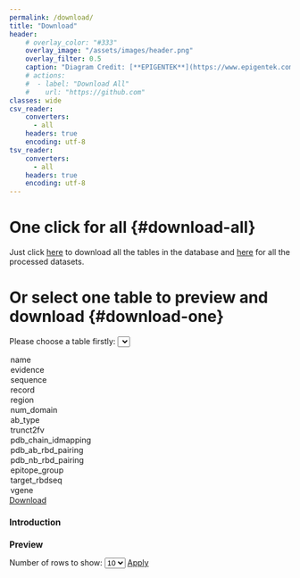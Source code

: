 ```yaml
---
permalink: /download/
title: "Download"
header: 
    # overlay_color: "#333"
    overlay_image: "/assets/images/header.png"
    overlay_filter: 0.5
    caption: "Diagram Credit: [**EPIGENTEK**](https://www.epigentek.com/)"
    # actions:
    #  - label: "Download All"
    #    url: "https://github.com"
classes: wide
csv_reader:
    converters:
      - all
    headers: true
    encoding: utf-8
tsv_reader:
    converters:
      - all
    headers: true
    encoding: utf-8
---
```

<style>
h2 {
    font-size: 1.1em;
}
td {
  white-space: nowrap;
}
</style>

<!-- <script src="../assets/js/main.min.js"></script> -->
<script src="https://ajax.googleapis.com/ajax/libs/jquery/1.10.2/jquery.min.js"></script>

<!-- change introduction according to selected -->
<script>
function UpdateTableIntro() {
  var table2dl = $("#table-select").val();
  if (table2dl === "name") {
    $("#dbtable-intro").html("The table <em><strong>name</strong></em> consists of two columns: <em>names</em> of antibodies and built-in <em>unique IDs</em>.");
  } else if (table2dl === "evidence") {
    $("#dbtable-intro").html("The table <em><strong>evidence</strong></em> contains binding information of antiobdies. Each entry of the table corresponds to one piece of evidence, including the <em>source</em> (such as an article, a PDB entry or a patent file etc.), the binary or quantitative <em>binding affinity</em>, the <em>target</em> that the antibody binds to (usually RBD), and the <em>unique ID</em> of the antibody.");
  } else if (table2dl === "sequence") {
    $("#dbtable-intro").html("The table <em><strong>sequence</strong></em> simply includes all the sequences of antibodies mentioned in the database.");
  } else if (table2dl === "record") {
    $("#dbtable-intro").html("The table <em><strong>record</strong></em> includes all collected records of antiobdy sequences. Speicifically it contains the <em>sources</em> of records (such as suppl. files of articles, database entries or patents files etc.), <em>sequences</em> of heavy/light chains provided by these records and corresponding <em>unique IDs</em> of antibodies.");
  } else if (table2dl === "region") {
    $("#dbtable-intro").html("The table <em><strong>region</strong></em> contains the information of detailed regions of antibodies. The variable domain of the heavy/light chain of an antibody consists of CDR (complementarity-determining region) and FR (framework region). Each residue was numbered following the IMGT scheme using <a href=\"https://opig.stats.ox.ac.uk/webapps/sabdab-sabpred/sabpred/anarci/\">ANARCI</a>, then it was assigned to a specific region according the <a href=\"https://www.imgt.org/IMGTScientificChart/Numbering/IMGTcorrespondence.html\">correspondence</a>. Numbers from 1 to 7 represent CDR1, FR1, CDR2, FR2, CDR3, FR3 and CDR4 respectively, and 0 represents that the residue is not numbered. Therefore the region information of a sequence is represented as an array of numbers, which is stored as a string seperated with space. The table thus consists of two columns: the <em>sequence</em> and its <em>region</em> string.");
  } else if (table2dl === "num_domain") {
    $("#dbtable-intro").html("The table <em><strong>num_domain</strong></em> indicates number of variabl/constant domains in a heavy/light chain sequence. A full-length heavy chain sequence includes one variable domain and three constant domains, while a full-length light chain sequence includes one variable domain and one constant domain, as shown in an illustration from <a href=\"https://opig.stats.ox.ac.uk/webapps/sabdab-sabpred/sabdab\">SAbDab</a><br><img src=\"https://opig.stats.ox.ac.uk/webapps/sabdab-sabpred/static/img/antibody_schematic.png\"><br>However, the form of our collected antibodies can be IgG (the full-length form), Fab, Fv or even scFv. Domain of each sequence was identified using <a href=\"https://www.ebi.ac.uk/interpro/about/interproscan\">InterProScan</a>. The table thus consists of two columns: the <em>sequence</em> and its <em>number of domains</em>.");
  } else if (table2dl === "ab_type") {
    $("#dbtable-intro").html("The table <em><strong>ab_type</strong></em> indicates the form of an antibody. Number of varible/constant domains in a sequence was specified using <a href=\"https://www.ebi.ac.uk/interpro/about/interproscan\">InterProScan</a> and then was used to determine the form of the antibody. The form of antibodies can be IgG, Fab and Fv, as shown in an illustration from <a href=\"https://opig.stats.ox.ac.uk/webapps/sabdab-sabpred/sabdab\">SAbDab</a><br><img src=\"https://opig.stats.ox.ac.uk/webapps/sabdab-sabpred/static/img/antibody_schematic.png\"><br>The table thus consists of two columns: the <em>sequence</em> and its <em>form</em>.");
  } else if (table2dl === "trunct2fv") {
    $("#dbtable-intro").html("The table <em><strong>trunct2fv</strong></em> indicates the variable domain of a heavy/light chain antiobdy sequence. The variable domain was identified using <a href=\"https://www.ebi.ac.uk/interpro/about/interproscan\">InterProScan</a>. The identification involves analysis CDD, Pfam and SUPERFAMILY. The table thus consists of two columns: the <em>sequence</em> and corresponding extracted <em>variable domain sequence</em>.");
  } else if (table2dl === "pdb_chain_idmapping") {
    $("#dbtable-intro").html("The table <em><strong>pdb_chain_idmapping</strong></em> contains mappings between instance ids and entity ids in <a href=\"https://www.rcsb.org/\">PDB</a>. The mappings were retrieved from PDB data API.");
  } else if (table2dl === "pdb_ab_rbd_pairing") {
    $("#dbtable-intro").html("The table <em><strong>pdb_ab_rbd_pairing</strong></em> provides the pairing between PDB heavy chain instance id, light chain instance id and SARS-CoV2 spike/RBD instance id for each antibody-RBD complex. Most of these were retrieved from <a href=\"https://opig.stats.ox.ac.uk/webapps/sabdab-sabpred/sabdab\">SAbDab</a>, and all were manually checked and curated.");
  } else if (table2dl === "pdb_nb_rbd_pairing") {
    $("#dbtable-intro").html("The table <em><strong>pdb_nb_rbd_pairing</strong></em> provides the pairing between PDB heavy chain instance id and SARS-CoV2 spike/RBD instance id for each nanobody-RBD complex. Most of these were retrieved from <a href=\"https://opig.stats.ox.ac.uk/webapps/sabdab-sabpred/sabdab\">SAbDab</a>, and all were manually checked and curated.");
  } else if (table2dl === "epitope_group") {
    $("#dbtable-intro").html("The table <em><strong>epitope_group</strong></em> provides the epitope group of each antibody-RBD complex. With key residues of each epitope group from <a href=\"https://www.nature.com/articles/s41586-022-04980-y\">Cao's work</a>, each complex (or pair of instance ids) was assigned to one epitope group. All assignments were manually checked and curated as well.)");
  } else if (table2dl === "target_rbdseq") {
    $("#dbtable-intro").html("The table <em><strong>target_rbdseq</strong></em> provides sequence of each variant (or WT) of targeting RBD. Mutations of each variant were retrieved from <a href=\"https://outbreak.info/\">outbreak.info</a> using its API with the frequency threshold set to 0.75. The sequence of each mutant was then generated. The table consists of two columns: the <em>target RBD</em> and its <em>sequence</em>.");
  } else if (table2dl === "vgene") {
    $("#dbtable-intro").html("The table <em><strong>vgene</strong></em> provides the IGHV gene of every heavy chain protein sequence. The gene was identified using <a href=\"https://www.ncbi.nlm.nih.gov/igblast/\">IgBlast</a>. We searched the sequence against IMGT germline database which contains all human V genes. The table consists of two columns: the antibody <em>unique IDs</em> and its <em>IGHV gene</em>");
  } else {
    $("#dbtable-intro").text("");
  }
}
$(document).ready(function(){
  UpdateTableIntro();
  $("#table-select").change(UpdateTableIntro);
});
</script>
<!-- change dllink according to selected -->
<script>
$(document).ready(function(){
  $("#table-select").click(function() {
    var table2dl = $("#table-select").val();
    $("#dbtable-dllink").attr("href", "../_data/tables/" + table2dl + ".csv");
    $("#dbtable-dllink").attr("download", table2dl + ".csv");
  });
});
</script>

<script>
function ShowTable() {
  var tablename = $("#table-select").val();
  $("#preview-button").text("Loading...");
  $.get("../_data/tables/" + tablename + ".csv", function(data) {
    var parsed = $.csv.toObjects(data);
    var numrow = $("#numrow-select").val();
    $("#table-preview-header").html("");
    $("#table-preview-header").append("<tr>");
    $.each(parsed[0], function(key, value) {
      $("#table-preview-header").append("<th>" + key + "</th>");
    });
    $("#table-preview-header").append("</tr>");
    $("#table-preview-body").html("");
    for (var i = 0; i < numrow; i++) {
      $("#table-preview-body").append("<tr>");
      $.each(parsed[i], function(key, value) {
        $("#table-preview-body").append("<td>" + value + "</td>");
      });
      $("#table-preview-body").append("</tr>");
    }
  }, "text")
  .done(function() {
    $("#preview-button").text("Apply");
  })
}
$(document).ready(function(){
  ShowTable();
  $("#preview-button").click(ShowTable);
  $("#table-select").change(ShowTable);
});
</script>

# One click for all {#download-all}
Just click <a href="../compressed/all_db_tables.7z" download="all_db_tables.7z">here</a> to download all the tables in the database and <a href="../compressed/all_ds_tables.7z" download="all_ds_tables.7z">here</a> for all the processed datasets.

# Or select one table to preview and download {#download-one}
Please choose a table firstly: 
<select name="table2dl" id="table-select">
  <option value="name" selected>name</option>
  <option value="evidence">evidence</option>
  <option value="sequence">sequence</option>
  <option value="record">record</option>
  <option value="region">region</option>
  <option value="num_domain">num_domain</option>
  <option value="ab_type">ab_type</option>
  <option value="trunct2fv">trunct2fv</option>
  <option value="pdb_chain_idmapping">pdb_chain_idmapping</option>
  <option value="pdb_ab_rbd_pairing">pdb_ab_rbd_pairing</option>
  <option value="pdb_nb_rbd_pairing">pdb_nb_rbd_pairing</option>
  <option value="epitope_group">epitope_group</option>
  <option value="target_rbdseq">target_rbdseq</option>
  <option value="vgene">vgene</option>
</select>
<a id="dbtable-dllink" href="../_data/tables/name.csv" download="name.csv" class="btn btn--primary">Download</a>

<h2 id="header-introduction">Introduction</h2>
<p id="dbtable-intro"></p>

<h2 id="header-preview">Preview</h2>
<p><span>Number of rows to show: </span>
<select name="preview-numrow" id="numrow-select">
  <option selected>10</option>
  <option >20</option>
  <option >50</option>
</select>
<span><a href="#preview" class="btn btn--primary" id="preview-button">Apply</a></span></p>
<p class="text-center"><table id="table-preview">
<thead id="table-preview-header"></thead>
<tbody id="table-preview-body"></tbody>
</table></p>
